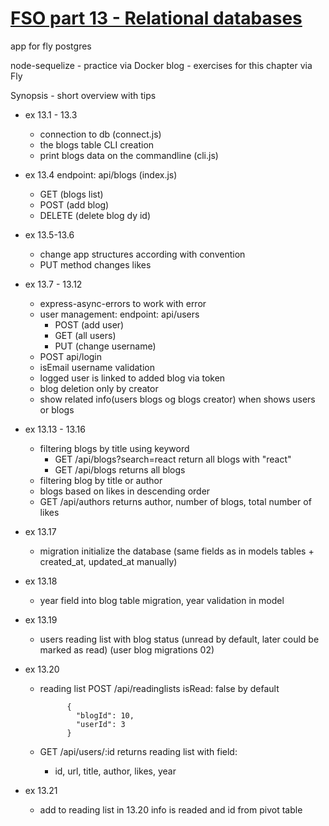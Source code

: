 # [FSO part 13 - Relational databases ](https://fullstackopen.com/en/part13)

  app for fly postgres

  node-sequelize -  practice via Docker
  blog - exercises for this chapter via Fly
  
  Synopsis - short overview with tips
  
  - ex 13.1 - 13.3
    - connection to db (connect.js)
    - the blogs table CLI creation
    - print blogs data on the commandline (cli.js)

  - ex 13.4
    endpoint: api/blogs (index.js)
      - GET (blogs list)
      - POST (add blog)
      - DELETE (delete blog dy id)

  - ex 13.5-13.6
    - change app structures according with convention
    - PUT method changes likes

  - ex 13.7 - 13.12
    - express-async-errors to work with error
    - user management: endpoint: api/users
      - POST (add user)
      - GET (all users)
      - PUT (change username)
    - POST api/login
    - isEmail username validation
    - logged user is linked to added blog via token
    - blog deletion only by creator
    - show related info(users blogs og blogs creator) when shows users or blogs


  - ex 13.13 - 13.16
    - filtering blogs by title using keyword 
      - GET /api/blogs?search=react return all blogs with "react"
      - GET /api/blogs  returns all blogs
    - filtering blog by title or author
    - blogs based on likes in descending order
    - GET /api/authors  returns author, number of blogs, total number of likes

  - ex 13.17
    - migration initialize the database (same fields as in models tables + created_at, updated_at manually)

  - ex 13.18
    - year field into blog table migration, year validation in model

  - ex 13.19
    - users reading list with blog status (unread by default, later could be marked as read) (user blog migrations 02)

  - ex 13.20
    - reading list POST /api/readinglists  isRead: false by default
                
                {
                  "blogId": 10,
                  "userId": 3
                }
  
    - GET /api/users/:id returns reading list with field:
      - id, url, title, author, likes, year

  - ex 13.21
    - add to reading list in 13.20 info is readed and id from pivot table